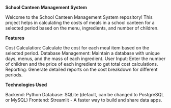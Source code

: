 **School Canteen Management System**

Welcome to the School Canteen Management System repository! This project helps in calculating the costs of meals in a school canteen for a selected period based on the menu, ingredients, and number of children.


**Features**

Cost Calculation: Calculate the cost for each meal item based on the selected period.
Database Management: Maintain a database with unique days, menus, and the mass of each ingredient.
User Input: Enter the number of children and the price of each ingredient to get total cost calculations.
Reporting: Generate detailed reports on the cost breakdown for different periods.

**Technologies Used**

Backend: Python
Database: SQLite (default, can be changed to PostgreSQL or MySQL)
Frontend: Streamlit - A faster way to build and share data apps.
